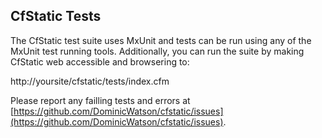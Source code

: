 CfStatic Tests
--------------

The CfStatic test suite uses MxUnit and tests can be run using any of the
MxUnit test running tools. Additionally, you can run the suite by making
CfStatic web accessible and browsering to:

http://yoursite/cfstatic/tests/index.cfm

Please report any failling tests and errors at [https://github.com/DominicWatson/cfstatic/issues](https://github.com/DominicWatson/cfstatic/issues).